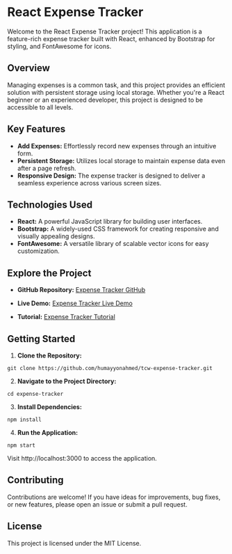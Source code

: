 # React Expense Tracker

Welcome to the React Expense Tracker project! This application is a feature-rich expense tracker built with React, enhanced by Bootstrap for styling, and FontAwesome for icons.

## Overview

Managing expenses is a common task, and this project provides an efficient solution with persistent storage using local storage. Whether you're a React beginner or an experienced developer, this project is designed to be accessible to all levels.

## Key Features

- **Add Expenses:** Effortlessly record new expenses through an intuitive form.
- **Persistent Storage:** Utilizes local storage to maintain expense data even after a page refresh.
- **Responsive Design:** The expense tracker is designed to deliver a seamless experience across various screen sizes.

## Technologies Used

- **React:** A powerful JavaScript library for building user interfaces.
- **Bootstrap:** A widely-used CSS framework for creating responsive and visually appealing designs.
- **FontAwesome:** A versatile library of scalable vector icons for easy customization.

## Explore the Project

- **GitHub Repository:** [Expense Tracker GitHub](https://github.com/humayyonahmed/tcw-expense-tracker)
  
- **Live Demo:** [Expense Tracker Live Demo](https://tcw-expense-tracker.netlify.app)
  
- **Tutorial:** [Expense Tracker Tutorial](https://thecodewizardry.com/react-js-tutorial-building-an-expense-tracker-with-local-storage/)

## Getting Started

1. **Clone the Repository:**
```
git clone https://github.com/humayyonahmed/tcw-expense-tracker.git
```

2. **Navigate to the Project Directory:**
```
cd expense-tracker
```

3. **Install Dependencies:**

```
npm install
```

4. **Run the Application:**

```
npm start
```

Visit http://localhost:3000 to access the application.

## Contributing

Contributions are welcome! If you have ideas for improvements, bug fixes, or new features, please open an issue or submit a pull request.

## License

This project is licensed under the MIT License.

